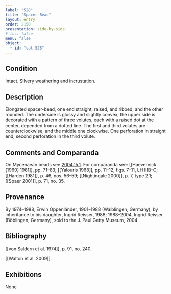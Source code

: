 ```yaml
---
label: "528"
title: "Spacer-Bead"
layout: entry
order: 2150
presentation: side-by-side
# toc: false
menu: false
object:
  - id: "cat-528"
---
```


## Condition

Intact. Silvery weathering and incrustation.

## Description

Elongated spacer-bead, one end straight, raised, and ribbed, and the other rounded. The underside is glossy and slightly convex; the upper side is decorated with a pattern of three volutes, each with a raised dot at the center, depended from a dotted line. The first and third volutes are counterclockwise, and the middle one clockwise. One perforation in straight end; second perforation in the third volute.

## Comments and Comparanda

On Mycenaean beads see [2004.15.1](#cat). For comparanda see: [[Haevernick [1960] 1981]], pp. 71–83; [[Yalouris 1968]], pp. 11–12, figs. 7–11, LH IIIB–C; [[Harden 1981]], p. 46, nos. 56–59; [[Nightingale 2000]], p. 7, type 2.1; [[Spaer 2001]], p. 71, no. 35.

## Provenance

By 1974–1988, Erwin Oppenländer, 1901–1988 (Waiblingen, Germany), by inheritance to his daughter, Ingrid Reisser, 1988; 1988–2004, Ingrid Reisser (Böblingen, Germany), sold to the J. Paul Getty Museum, 2004

## Bibliography

[[von Saldern et al. 1974]], p. 91, no. 240.

[[Walton et al. 2009]].

## Exhibitions

None